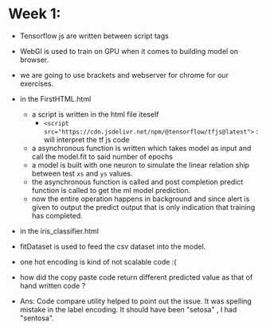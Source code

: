 # Week 1:
* Tensorflow js are written between script tags
* WebGl is used to train on GPU when it comes to building model on browser.
* we are going to use brackets and webserver for chrome for our exercises.
* in the FirstHTML.html
  * a script is written in the html file iteself
    * ```<script src="https://cdn.jsdelivr.net/npm/@tensorflow/tfjs@latest">``` : will interpret the tf js code
  * a asynchronous function is written which takes model as input and call the model.fit to said number of epochs
  * a model is built with one neuron to simulate the linear relation ship between test ```xs``` and ```ys``` values.
  * the asynchronous function is called and post completion predict function is called to get the ml model prediction.
  * now the entire operation happens in background and since alert is given to output the predict output that is only indication that training has completed.
  
* in the iris_classifier.html
 * fitDataset is used to feed the csv dataset into the model.
 * one hot encoding is kind of not scalable code :(
 * how did the copy paste code return different predicted value as that of hand written code ? 
  * Ans: Code compare utility helped to point out the issue. It was spelling mistake in the label encoding. It should have been "setosa" , I had "sentosa".
